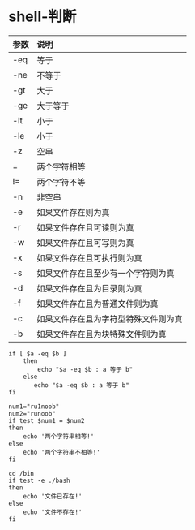 # shell-判断
参数|	说明
:---| :---
-eq	| 等于
-ne	| 不等于
-gt	| 大于
-ge	| 大于等于
-lt	| 小于
-le	| 小于
-z  | 空串
=   | 两个字符相等
!=  | 两个字符不等
-n  | 非空串
-e  |	如果文件存在则为真
-r  |	如果文件存在且可读则为真
-w  |	如果文件存在且可写则为真
-x  |	如果文件存在且可执行则为真
-s  |	如果文件存在且至少有一个字符则为真
-d  |	如果文件存在且为目录则为真
-f  |	如果文件存在且为普通文件则为真
-c  |	如果文件存在且为字符型特殊文件则为真
-b  |	如果文件存在且为块特殊文件则为真

```
if [ $a -eq $b ]
    then
        echo "$a -eq $b : a 等于 b"
    else
       echo "$a -eq $b : a 等于 b"
fi
```


```
num1="ru1noob"
num2="runoob"
if test $num1 = $num2
then
    echo '两个字符串相等!'
else
    echo '两个字符串不相等!'
fi
```
```
cd /bin
if test -e ./bash
then
    echo '文件已存在!'
else
    echo '文件不存在!'
fi
```